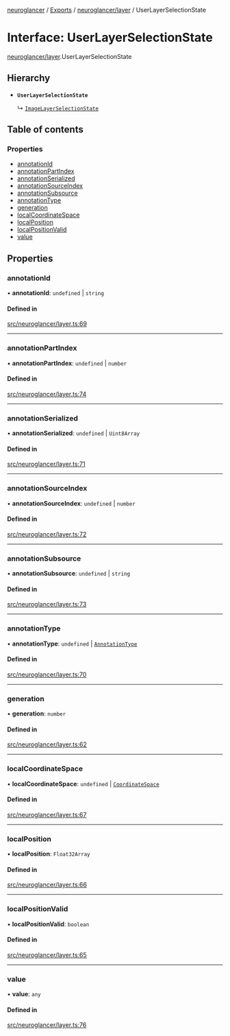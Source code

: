 [neuroglancer](../README.md) / [Exports](../modules.md) / [neuroglancer/layer](../modules/neuroglancer_layer.md) / UserLayerSelectionState

# Interface: UserLayerSelectionState

[neuroglancer/layer](../modules/neuroglancer_layer.md).UserLayerSelectionState

## Hierarchy

- **`UserLayerSelectionState`**

  ↳ [`ImageLayerSelectionState`](neuroglancer_image_user_layer.ImageLayerSelectionState.md)

## Table of contents

### Properties

- [annotationId](neuroglancer_layer.UserLayerSelectionState.md#annotationid)
- [annotationPartIndex](neuroglancer_layer.UserLayerSelectionState.md#annotationpartindex)
- [annotationSerialized](neuroglancer_layer.UserLayerSelectionState.md#annotationserialized)
- [annotationSourceIndex](neuroglancer_layer.UserLayerSelectionState.md#annotationsourceindex)
- [annotationSubsource](neuroglancer_layer.UserLayerSelectionState.md#annotationsubsource)
- [annotationType](neuroglancer_layer.UserLayerSelectionState.md#annotationtype)
- [generation](neuroglancer_layer.UserLayerSelectionState.md#generation)
- [localCoordinateSpace](neuroglancer_layer.UserLayerSelectionState.md#localcoordinatespace)
- [localPosition](neuroglancer_layer.UserLayerSelectionState.md#localposition)
- [localPositionValid](neuroglancer_layer.UserLayerSelectionState.md#localpositionvalid)
- [value](neuroglancer_layer.UserLayerSelectionState.md#value)

## Properties

### annotationId

• **annotationId**: `undefined` \| `string`

#### Defined in

[src/neuroglancer/layer.ts:69](https://github.com/ActiveBrainAtlas2/neuroglancer/blob/034b457d/src/neuroglancer/layer.ts#L69)

___

### annotationPartIndex

• **annotationPartIndex**: `undefined` \| `number`

#### Defined in

[src/neuroglancer/layer.ts:74](https://github.com/ActiveBrainAtlas2/neuroglancer/blob/034b457d/src/neuroglancer/layer.ts#L74)

___

### annotationSerialized

• **annotationSerialized**: `undefined` \| `Uint8Array`

#### Defined in

[src/neuroglancer/layer.ts:71](https://github.com/ActiveBrainAtlas2/neuroglancer/blob/034b457d/src/neuroglancer/layer.ts#L71)

___

### annotationSourceIndex

• **annotationSourceIndex**: `undefined` \| `number`

#### Defined in

[src/neuroglancer/layer.ts:72](https://github.com/ActiveBrainAtlas2/neuroglancer/blob/034b457d/src/neuroglancer/layer.ts#L72)

___

### annotationSubsource

• **annotationSubsource**: `undefined` \| `string`

#### Defined in

[src/neuroglancer/layer.ts:73](https://github.com/ActiveBrainAtlas2/neuroglancer/blob/034b457d/src/neuroglancer/layer.ts#L73)

___

### annotationType

• **annotationType**: `undefined` \| [`AnnotationType`](../enums/neuroglancer_annotation.AnnotationType.md)

#### Defined in

[src/neuroglancer/layer.ts:70](https://github.com/ActiveBrainAtlas2/neuroglancer/blob/034b457d/src/neuroglancer/layer.ts#L70)

___

### generation

• **generation**: `number`

#### Defined in

[src/neuroglancer/layer.ts:62](https://github.com/ActiveBrainAtlas2/neuroglancer/blob/034b457d/src/neuroglancer/layer.ts#L62)

___

### localCoordinateSpace

• **localCoordinateSpace**: `undefined` \| [`CoordinateSpace`](neuroglancer_coordinate_transform.CoordinateSpace.md)

#### Defined in

[src/neuroglancer/layer.ts:67](https://github.com/ActiveBrainAtlas2/neuroglancer/blob/034b457d/src/neuroglancer/layer.ts#L67)

___

### localPosition

• **localPosition**: `Float32Array`

#### Defined in

[src/neuroglancer/layer.ts:66](https://github.com/ActiveBrainAtlas2/neuroglancer/blob/034b457d/src/neuroglancer/layer.ts#L66)

___

### localPositionValid

• **localPositionValid**: `boolean`

#### Defined in

[src/neuroglancer/layer.ts:65](https://github.com/ActiveBrainAtlas2/neuroglancer/blob/034b457d/src/neuroglancer/layer.ts#L65)

___

### value

• **value**: `any`

#### Defined in

[src/neuroglancer/layer.ts:76](https://github.com/ActiveBrainAtlas2/neuroglancer/blob/034b457d/src/neuroglancer/layer.ts#L76)
